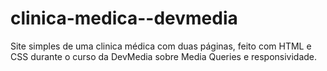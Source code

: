 # clinica-medica--devmedia
 Site simples de uma clinica médica com duas páginas, feito com HTML e CSS durante o curso da DevMedia sobre Media Queries e responsividade.
